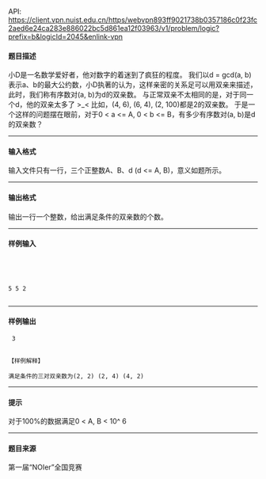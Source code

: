 API: https://client.vpn.nuist.edu.cn/https/webvpn893ff9021738b0357186c0f23fc2aed6e24ca283e886022bc5d861ea12f03963/v1/problem/logic?prefix=b&logicId=2045&enlink-vpn

#### 题目描述

小D是一名数学爱好者，他对数字的着迷到了疯狂的程度。 我们以d = gcd(a, b)表示a、b的最大公约数，小D执著的认为，这样亲密的关系足可以用双亲来描述，此时，我们称有序数对(a, b)为d的双亲数。 与正常双亲不太相同的是，对于同一个d，他的双亲太多了 >\_< 比如，(4, 6), (6, 4), (2, 100)都是2的双亲数。 于是一个这样的问题摆在眼前，对于0 < a <= A, 0 < b <= B，有多少有序数对(a, b)是d的双亲数？

---

#### 输入格式

输入文件只有一行，三个正整数A、B、d (d <= A, B)，意义如题所示。

---

#### 输出格式

输出一行一个整数，给出满足条件的双亲数的个数。

---

#### 样例输入
```

 


5 5 2
 
```

---

#### 样例输出
```
 3


【样例解释】

满足条件的三对双亲数为(2, 2) (2, 4) (4, 2)

```

---

#### 提示

对于100%的数据满足0 < A, B < 10^ 6

---

#### 题目来源

第一届“NOIer”全国竞赛